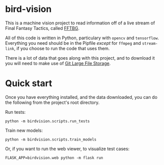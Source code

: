 # bird-vision

This is a machine vision project to read information off of a live stream of Final Fantasy Tactics, called [FFTBG](https://www.twitch.tv/fftbattleground).

All of this code is written in Python, particulary with `opencv` and `tensorflow`. Everything you need should be in the Pipfile *except* for `ffmpeg` and `stream-link`, if you choose to run the code that uses them.

There is a lot of data that goes along with this project, and to download it you will need to make use of [Git Large File Storage](https://git-lfs.github.com/).


# Quick start

Once you have everything installed, and the data downloaded, you can do the following from the project's root directory.


Run tests:
```
python -m birdvision.scripts.run_tests
```

Train new models:
```
python -m birdvision.scripts.train_models
```

Or, if you want to run the web viewer, to visualize test cases:
```
FLASK_APP=birdvision.web python -m flask run
```